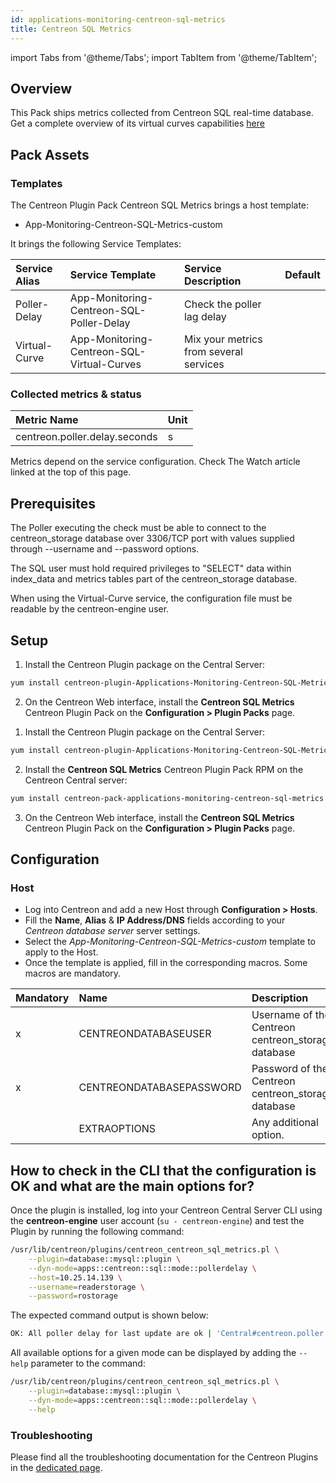 ```yaml
---
id: applications-monitoring-centreon-sql-metrics
title: Centreon SQL Metrics
---
```

import Tabs from '@theme/Tabs';
import TabItem from '@theme/TabItem';

## Overview

This Pack ships metrics collected from Centreon SQL real-time database. Get a complete
overview of its virtual curves capabilities [here](https://thewatch.centreon.com/product-how-to-21/get-to-know-app-centreon-sql-metric-pack-and-start-building-some-virtual-curves-296)

## Pack Assets

### Templates

The Centreon Plugin Pack Centreon SQL Metrics brings a host template:

* App-Monitoring-Centreon-SQL-Metrics-custom

It brings the following Service Templates:

| Service Alias   | Service Template                            | Service Description                         | Default |
| :-------------- | :------------------------------------------ | :------------------------------------------ | :------ |
| Poller-Delay    | App-Monitoring-Centreon-SQL-Poller-Delay    | Check the poller lag delay                  |         |
| Virtual-Curve   | App-Monitoring-Centreon-SQL-Virtual-Curves  | Mix your metrics from several services      |         |

### Collected metrics & status

<Tabs groupId="sync">
<TabItem value="Poller-Delay" label="Poller-Delay">

| Metric Name                    | Unit   |
| :----------------------------- | :----- |
| centreon.poller.delay.seconds  |    s   |

</TabItem>
<TabItem value="Virtual-Curve" label="Virtual-Curve">

Metrics depend on the service configuration. Check The Watch article linked at the top of this page.

</TabItem>
</Tabs>

## Prerequisites

The Poller executing the check must be able to connect to the centreon_storage database over 3306/TCP port with values supplied through --username and --password options.

The SQL user must hold required privileges to "SELECT" data within index_data and metrics tables part of the centreon_storage database.

When using the Virtual-Curve service, the configuration file must be readable by the centreon-engine user. 

## Setup

<Tabs groupId="sync">
<TabItem value="Online License" label="Online License">

1. Install the Centreon Plugin package on the Central Server:

```bash
yum install centreon-plugin-Applications-Monitoring-Centreon-SQL-Metrics
```

2. On the Centreon Web interface, install the **Centreon SQL Metrics** Centreon Plugin Pack on the **Configuration > Plugin Packs** page.

</TabItem>
<TabItem value="Offline License" label="Offline License">

1. Install the Centreon Plugin package on the Central Server:

```bash
yum install centreon-plugin-Applications-Monitoring-Centreon-SQL-Metrics
```

2. Install the **Centreon SQL Metrics** Centreon Plugin Pack RPM on the Centreon Central server:

```bash
yum install centreon-pack-applications-monitoring-centreon-sql-metrics
```

3. On the Centreon Web interface, install the **Centreon SQL Metrics** Centreon Plugin Pack on the **Configuration > Plugin Packs** page.

</TabItem>
</Tabs>

## Configuration

### Host

* Log into Centreon and add a new Host through **Configuration > Hosts**.
* Fill the **Name**, **Alias** & **IP Address/DNS** fields according to your *Centreon database server* server settings.
* Select the *App-Monitoring-Centreon-SQL-Metrics-custom* template to apply to the Host.
* Once the template is applied, fill in the corresponding macros. Some macros are mandatory.

| Mandatory | Name                     | Description                                                  |
| :-------- | :----------------------- | :----------------------------------------------------------- |
|     x     | CENTREONDATABASEUSER     | Username of the Centreon centreon_storage database           |
|     x     | CENTREONDATABASEPASSWORD | Password of the Centreon centreon_storage database           |
|           | EXTRAOPTIONS             | Any additional option.                                       |

## How to check in the CLI that the configuration is OK and what are the main options for? 

Once the plugin is installed, log into your Centreon Central Server CLI using the **centreon-engine** user account (`su - centreon-engine`) and test the Plugin by running the following 
command:

```bash
/usr/lib/centreon/plugins/centreon_centreon_sql_metrics.pl \
    --plugin=database::mysql::plugin \
    --dyn-mode=apps::centreon::sql::mode::pollerdelay \
    --host=10.25.14.139 \
    --username=readerstorage \
    --password=rostorage
```

The expected command output is shown below:

```bash
OK: All poller delay for last update are ok | 'Central#centreon.poller.delay.seconds'=30s;;;; 'poller#centreon.poller.delay.seconds'=14s;;;;
```

All available options for a given mode can be displayed by adding the 
`--help` parameter to the command:

```bash
/usr/lib/centreon/plugins/centreon_centreon_sql_metrics.pl \
    --plugin=database::mysql::plugin \
    --dyn-mode=apps::centreon::sql::mode::pollerdelay \
    --help
```

### Troubleshooting

Please find all the troubleshooting documentation for the Centreon Plugins in the [dedicated page](../getting-started/how-to-guides/troubleshooting-plugins.md).
